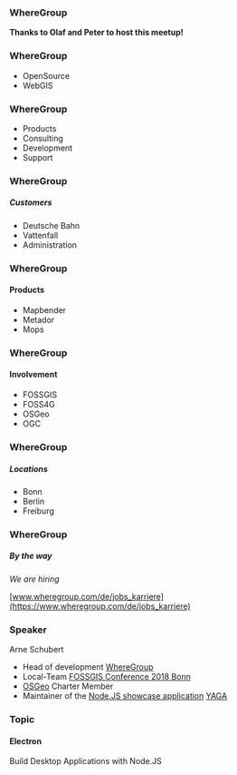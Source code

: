 ### WhereGroup

**Thanks to Olaf and Peter to host this meetup!**


### WhereGroup

* OpenSource
* WebGIS<!-- .element: class="fragment fade-up" -->


### WhereGroup

* Products
* Consulting
* Development
* Support


### WhereGroup

##### Customers

* Deutsche Bahn
* Vattenfall
* Administration


### WhereGroup
#### Products

* Mapbender
* Metador<!-- .element: class="fragment fade-up" -->
* Mops<!-- .element: class="fragment fade-up" -->


### WhereGroup
#### Involvement

* FOSSGIS
* FOSS4G<!-- .element: class="fragment fade-up" -->
* OSGeo<!-- .element: class="fragment fade-up" -->
* OGC<!-- .element: class="fragment fade-up" -->


### WhereGroup
##### Locations

* Bonn
* Berlin
* Freiburg


### WhereGroup
##### By the way

*We are hiring*

[www.wheregroup.com/de/jobs_karriere](https://www.wheregroup.com/de/jobs_karriere)


### Speaker

Arne Schubert

* Head of development [WhereGroup](https://www.wheregroup.com/)
* Local-Team [FOSSGIS Conference 2018 Bonn](https://www.fossgis-konferenz.de/)
* [OSGeo](https://www.osgeo.org/) Charter Member
* Maintainer of the [Node.JS showcase application](https://foundation.nodejs.org/resources/app-showcase) [YAGA](https://yagajs.org/)


### Topic
#### Electron
Build Desktop Applications with Node.JS
